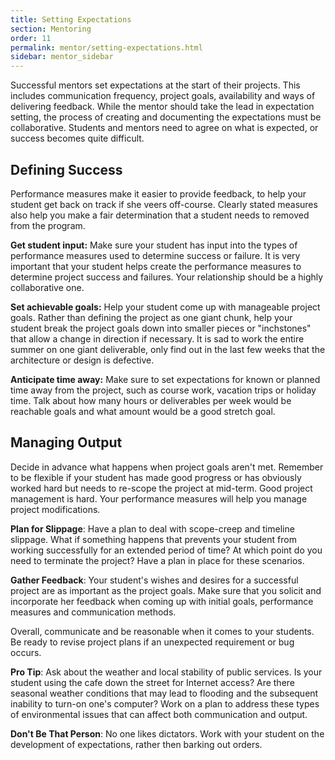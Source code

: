 ```yaml
---
title: Setting Expectations
section: Mentoring
order: 11
permalink: mentor/setting-expectations.html
sidebar: mentor_sidebar
---
```


Successful mentors set expectations at the start of their projects. This includes communication frequency, project goals, availability and ways of delivering feedback. While the mentor should take the lead in expectation setting, the process of creating and documenting the expectations must be collaborative. Students and mentors need to agree on what is expected, or success becomes quite difficult.

## Defining Success

Performance measures make it easier to provide feedback, to help your student get back on track if she veers off-course. Clearly stated measures also help you make a fair determination that a student needs to removed from the program.

**Get student input:** Make sure your student has input into the types of performance measures used to determine success or failure. It is very important that your student helps create the performance measures to determine project success and failures. Your relationship should be a highly collaborative one.

**Set achievable goals:** Help your student come up with manageable project goals. Rather than defining the project as one giant chunk, help your student break the project goals down into smaller pieces or "inchstones" that allow a change in direction if necessary. It is sad to work the entire summer on one giant deliverable, only find out in the last few weeks that the architecture or design is defective.

**Anticipate time away:** Make sure to set expectations for known or planned time away from the project, such as course work, vacation trips or holiday time. Talk about how many hours or deliverables per week would be reachable goals and what amount would be a good stretch goal.

## Managing Output

Decide in advance what happens when project goals aren't met. Remember to be flexible if your student has made good progress or has obviously worked hard but needs to re-scope the project at mid-term. Good project management is hard. Your performance measures will help you manage project modifications.

**Plan for Slippage**: Have a plan to deal with scope-creep and timeline slippage. What if something happens that prevents your student from working successfully for an extended period of time? At which point do you need to terminate the project? Have a plan in place for these scenarios.

**Gather Feedback**: Your student's wishes and desires for a successful project are as important as the project goals. Make sure that you solicit and incorporate her feedback when coming up with initial goals, performance measures and communication methods.

Overall, communicate and be reasonable when it comes to your students. Be ready to revise project plans if an unexpected requirement or bug occurs.

**Pro Tip**: Ask about the weather and local stability of public services. Is your student using the cafe down the street for Internet access? Are there seasonal weather conditions that may lead to flooding and the subsequent inability to turn-on one's computer? Work on a plan to address these types of environmental issues that can affect both communication and output.

**Don't Be That Person**: No one likes dictators.  Work with your student on the development of expectations, rather then barking out orders.
